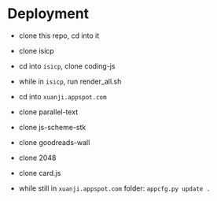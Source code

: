 # Deployment

- clone this repo, cd into it
- clone isicp
- cd into `isicp`, clone coding-js
- while in `isicp`, run render_all.sh
- cd into `xuanji.appspot.com`
- clone parallel-text
- clone js-scheme-stk
- clone goodreads-wall
- clone 2048
- clone card.js

- while still in `xuanji.appspot.com` folder: `appcfg.py update .`